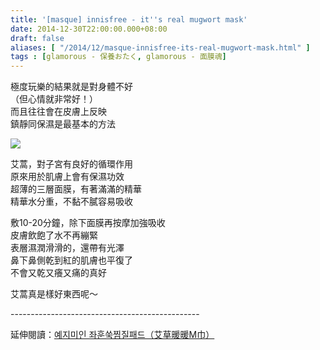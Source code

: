 ```yaml
---
title: '[masque] innisfree - it''s real mugwort mask'
date: 2014-12-30T22:00:00.000+08:00
draft: false
aliases: [ "/2014/12/masque-innisfree-its-real-mugwort-mask.html" ]
tags : [glamorous - 保養おたく, glamorous - 面膜魂]
---
```


極度玩樂的結果就是對身體不好  
（但心情就非常好！）  
而且往往會在皮膚上反映  
鎮靜同保濕是最基本的方法  

[![](https://farm8.staticflickr.com/7462/16101158416_fa2a3d8801_z.jpg)](https://farm8.staticflickr.com/7462/16101158416_fa2a3d8801_z.jpg)

艾蒿，對子宮有良好的循環作用  
原來用於肌膚上會有保濕功效  
超薄的三層面膜，有著滿滿的精華  
精華水分重，不黏不膩容易吸收  
  
敷10-20分鐘，除下面膜再按摩加強吸收  
皮膚飲飽了水不再繃緊  
表層濕潤滑滑的，還帶有光澤  
鼻下鼻側乾到紅的肌膚也平復了  
不會又乾又癢又痛的真好  
  
艾蒿真是樣好東西呢～  
  
\-----------------------------------------------  
  
延伸閱讀：[예지미인 좌훈쑥찜질패드（艾草暖暖M巾）](http://www.hidie.net/2014/01/m.html)